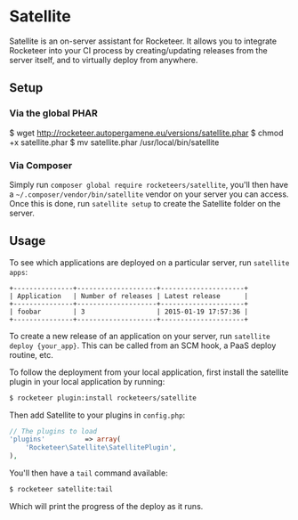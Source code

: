 # Satellite

Satellite is an on-server assistant for Rocketeer.
It allows you to integrate Rocketeer into your CI process by creating/updating releases from the server itself, and to virtually deploy from anywhere.

## Setup

### Via the global PHAR

$ wget http://rocketeer.autopergamene.eu/versions/satellite.phar
$ chmod +x satellite.phar
$ mv satellite.phar /usr/local/bin/satellite

### Via Composer

Simply run `composer global require rocketeers/satellite`, you'll then have a `~/.composer/vendor/bin/satellite` vendor on your server you can access.
Once this is done, run `satellite setup` to create the Satellite folder on the server.

## Usage

To see which applications are deployed on a particular server, run `satellite apps`:

```
+---------------+--------------------+---------------------+
| Application   | Number of releases | Latest release      |
+---------------+--------------------+---------------------+
| foobar        | 3                  | 2015-01-19 17:57:36 |
+---------------+--------------------+---------------------+
```

To create a new release of an application on your server, run `satellite deploy {your_app}`. This can be called from an SCM hook, a PaaS deploy routine, etc.

To follow the deployment from your local application, first install the satellite plugin in your local application by running:

```bash
$ rocketeer plugin:install rocketeers/satellite
```

Then add Satellite to your plugins in `config.php`:

```php
// The plugins to load
'plugins'          => array(
    'Rocketeer\Satellite\SatellitePlugin',
),
```

You'll then have a `tail` command available:

```bash
$ rocketeer satellite:tail
```

Which will print the progress of the deploy as it runs.

